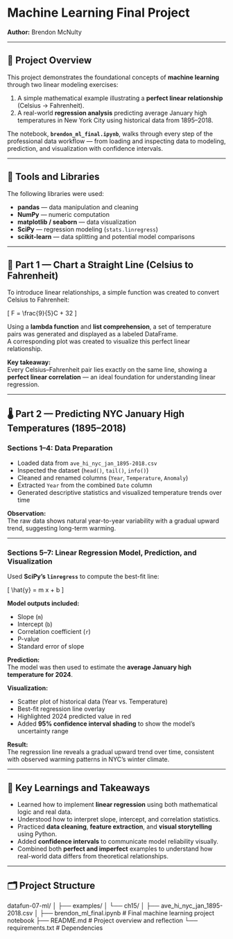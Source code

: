 # Machine Learning Final Project  
**Author:** Brendon McNulty  

---

## 🎯 Project Overview
This project demonstrates the foundational concepts of **machine learning** through two linear modeling exercises:  
1. A simple mathematical example illustrating a **perfect linear relationship** (Celsius → Fahrenheit).  
2. A real-world **regression analysis** predicting average January high temperatures in New York City using historical data from 1895–2018.

The notebook, **`brendon_ml_final.ipynb`**, walks through every step of the professional data workflow — from loading and inspecting data to modeling, prediction, and visualization with confidence intervals.

---

## 🧩 Tools and Libraries
The following libraries were used:
- **pandas** — data manipulation and cleaning  
- **NumPy** — numeric computation  
- **matplotlib / seaborn** — data visualization  
- **SciPy** — regression modeling (`stats.linregress`)  
- **scikit-learn** — data splitting and potential model comparisons  

---

## 🧮 Part 1 — Chart a Straight Line (Celsius to Fahrenheit)
To introduce linear relationships, a simple function was created to convert Celsius to Fahrenheit:

\[
F = \frac{9}{5}C + 32
\]

Using a **lambda function** and **list comprehension**, a set of temperature pairs was generated and displayed as a labeled DataFrame.  
A corresponding plot was created to visualize this perfect linear relationship.

**Key takeaway:**  
Every Celsius–Fahrenheit pair lies exactly on the same line, showing a **perfect linear correlation** — an ideal foundation for understanding linear regression.

---

## 🌡️ Part 2 — Predicting NYC January High Temperatures (1895–2018)

### **Sections 1–4: Data Preparation**
- Loaded data from `ave_hi_nyc_jan_1895-2018.csv`
- Inspected the dataset (`head()`, `tail()`, `info()`)
- Cleaned and renamed columns (`Year`, `Temperature`, `Anomaly`)
- Extracted `Year` from the combined `Date` column
- Generated descriptive statistics and visualized temperature trends over time

**Observation:**  
The raw data shows natural year-to-year variability with a gradual upward trend, suggesting long-term warming.

---

### **Sections 5–7: Linear Regression Model, Prediction, and Visualization**
Used **SciPy’s `linregress`** to compute the best-fit line:

\[
\hat{y} = m x + b
\]

**Model outputs included:**
- Slope (`m`)
- Intercept (`b`)
- Correlation coefficient (`r`)
- P-value
- Standard error of slope

**Prediction:**  
The model was then used to estimate the **average January high temperature for 2024**.

**Visualization:**
- Scatter plot of historical data (Year vs. Temperature)
- Best-fit regression line overlay
- Highlighted 2024 predicted value in red
- Added **95% confidence interval shading** to show the model’s uncertainty range

**Result:**  
The regression line reveals a gradual upward trend over time, consistent with observed warming patterns in NYC’s winter climate.

---

## 🧠 Key Learnings and Takeaways
- Learned how to implement **linear regression** using both mathematical logic and real data.
- Understood how to interpret slope, intercept, and correlation statistics.
- Practiced **data cleaning**, **feature extraction**, and **visual storytelling** using Python.
- Added **confidence intervals** to communicate model reliability visually.
- Combined both **perfect and imperfect** examples to understand how real-world data differs from theoretical relationships.

---

## 🗂️ Project Structure
datafun-07-ml/
│
├── examples/
│ └── ch15/
│ ├── ave_hi_nyc_jan_1895-2018.csv
│
├── brendon_ml_final.ipynb # Final machine learning project notebook
├── README.md # Project overview and reflection
└── requirements.txt # Dependencies